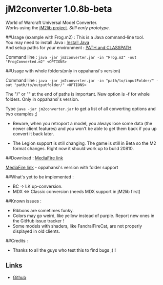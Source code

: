 # jM2converter 1.0.8b-beta
World of Warcraft Universal Model Converter.  
Works using the [jM2lib project](https://github.com/Koward/jM2lib). *Still early prototype.*  

##Usage (example with Frog.m2) :
This is a Java command-line tool.  
You may need to install Java : [Install Java](https://java.com/en/download/help/download_options.xml)  
And setup paths for your environment : [PATH and CLASSPATH](https://docs.oracle.com/javase/tutorial/essential/environment/paths.html)  

Command line : `java -jar jm2converter.jar -in "Frog.m2" -out "FrogConverted.m2" <OPTIONS>`


##Usage with whole folders(only in oppahansi's version)

Command line : `java -jar jm2converter.jar -in "path/to/inputFolder/" -out "path/to/outputfolder/" <OPTIONS>`

The "/" or "\" at the end of paths is important. New option is -f for whole folders. Only in oppahansi's version.

Type `java -jar jm2converter.jar` to get a list of all converting options and two examples ;)

* Beware, when you retroport a model, you always lose some data (the newer client features) and you won't be able to get them back if you up convert it back later.

* The Legion support is still changing. The game is still in Beta so the M2 format changes. Right now it should work up to build 20810.

##Download :
[MediaFire link](http://adf.ly/1TtsYH)  


[MediaFire link](http://www.mediafire.com/download/339o8t1vm4bw641/jM2converter.jar)  -  oppahansi's version with folder support

##What's yet to be implemented :
* BC => LK up-conversion.
* MDX <=> Classic conversion (needs MDX support in jM2lib first)

##Known issues :
* Ribbons are sometimes funky.
* Colors may go weird, like yellow instead of purple.
Report new ones in the GitHub issue tracker !
* Some models with shaders, like FandralFireCat, are not properly displayed in old clients.

##Credits :
* Thanks to all the guys who test this to find bugs ;) !


## Links
* [Github](https://github.com/Koward/jM2converter)
